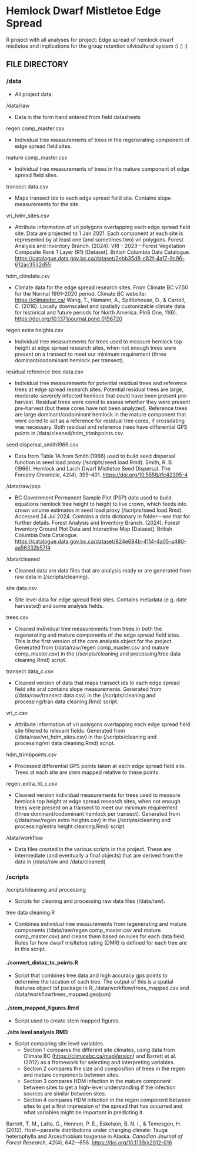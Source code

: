 # Hemlock Dwarf Mistletoe Edge Spread

R project with all analyses for project: Edge spread of hemlock dwarf mistletoe and implications for the group retention silvicultural system
:) :) :)

## FILE DIRECTORY

### /data 

-   All project data.

/data/raw

-  Data in the form hand entered from field datasheets

regen comp_master.csv

- Individual tree measurements of trees in the regenerating component of edge spread field sites.

mature comp_master.csv

- Individual tree measurements of trees in the mature component of edge spread field sites.

transect data.csv

- Maps transect ids to each edge spread field site. Contains slope measurements for the site.

vri_hdm_sites.csv

- Attribute information of vri polygons overlapping each edge spread field site. Data are projected to 1 Jan 2021. Each component at each site is represented by at least one (and sometimes two) vri polygons.
Forest Analysis and Inventory Branch. (2024). VRI - 2023—Forest Vegetation Composite Rank 1 Layer (R1) [Dataset]. British Columbia Data Catalogue. https://catalogue.data.gov.bc.ca/dataset/2ebb35d8-c82f-4a17-9c96-612ac3532d55

hdm_climdata.csv

- Climate data for the edge spread research sites. From Climate BC v7.50 for the Normal 1991–2020 period.
Climate BC website: https://climatebc.ca/ 
Wang, T., Hamann, A., Spittlehouse, D., & Carroll, C. (2016). Locally downscaled and spatially customizable climate data for historical and future periods for North America. PloS One, 11(6). https://doi.org/10.1371/journal.pone.0156720

regen extra heights.csv

- Individual tree measurements for trees used to measure hemlock top height at edge spread research sites, when not enough trees were present on a transect to meet our minimum requirement (three dominant/codominant hemlock per transect).

residual reference tree data.csv 

- Individual tree measurements for potential residual trees and reference trees at edge spread research sites. Potential residual trees are large, moderate-severely infected hemlock that could have been present pre-harvest. Residual trees were cored to assess whether they were present pre-harvest (but these cores have not been analyzed). Reference trees are large dominant/codominant hemlock in the mature component that were cored to act as a reference for residual tree cores, if crossdating was necessary. Both residual and reference trees have differential GPS points in /data/cleaned/hdm_trimbpoints.csv

seed dispersal_smith1966.csv

- Data from Table 1A from Smith (1966) used to build seed dispersal function in seed load proxy (/scripts/seed load.Rmd).
Smith, R. B. (1966). Hemlock and Larch Dwarf Mistletoe Seed Dispersal. The Forestry Chronicle, 42(4), 395–401. https://doi.org/10.5558/tfc42395-4

/data/raw/psp

- BC Government Permanent Sample Plot (PSP) data used to build equations hemlock tree height to height to live crown, which feeds into crown volume estimates in seed load proxy (/scripts/seed load.Rmd). Accessed 24 Jul 2024. Contains a data dictionary in folder—see that for further details. 
Forest Analysis and Inventory Branch. (2024). Forest Inventory Ground Plot Data and Interactive Map [Dataset]. British Columbia Data Catalogue. https://catalogue.data.gov.bc.ca/dataset/824e684b-4114-4a05-a490-aa56332b57f4

/data/cleaned
- Cleaned data are data files that are analysis ready or are generated from raw data in (/scripts/cleaning).

site data.csv

- Site level data for edge spread field sites. Contains metadata (e.g. date harvested) and some analysis fields.

trees.csv

- Cleaned individual tree measurements from trees in both the regenerating and mature components of the edge spread field sites. This is the first version of the core analysis object for the project. Generated from (/data/raw/regen comp_master.csv and mature comp_master.csv) in the (/scripts/cleaning and processing/tree data cleaning.Rmd) script.

transect data_c.csv

- Cleaned version of data that maps transect ids to each edge spread field site and contains slope measurements. Generated from (/data/raw/transect data.csv) in the (/scripts/cleaning and processing/tran data cleaning.Rmd) script.

vri_c.csv

- Attribute information of vri polygons overlapping each edge spread field site filtered to relevant fields. Generated from (/data/raw/vri_hdm_sites.csv) in the (/scripts/cleaning and processing/vri data cleaning.Rmd) script.

hdm_trimbpoints.csv

- Processed differential GPS points taken at each edge spread field site. Trees at each site are stem mapped relative to these points.

regen_extra_ht_c.csv 

- Cleaned version individual measurements for trees used to measure hemlock top height at edge spread research sites, when not enough trees were present on a transect to meet our minimum requirement (three dominant/codominant hemlock per transect). Generated from (/data/raw/regen extra heights.csv) in the (/scripts/cleaning and processing/extra height cleaning.Rmd) script. 

/data/workflow

- Data files created in the various scripts in this project. These are intermediate (and eventually a final objects) that are derived from the data in (/data/raw and /data/cleaned)

### /scripts

/scripts/cleaning and processing

-   Scripts for cleaning and processing raw data files (/data/raw).

tree data cleaning.R

- Combines individual tree measurements from regenerating and mature components (/data/raw/regen comp_master.csv and mature comp_master.csv) and cleans them based on rules for each data field. Rules for how dwarf misltetoe rating (DMR) is defined for each tree are in this script.



#### ./convert_distaz_to_points.R

-   Script that combines tree data and high accuracy gps points to determine the location of each tree. The output of this is a spatial features object (sf package in R; /data/workflow/trees_mapped.csv and /data/workflow/trees_mapped.geojson)

#### ./stem_mapped_figures.Rmd

-   Script used to create stem mapped figures.

**./site level analysis.RMD**

-   Script comparing site level variables.
    -   Section 1 compares the different site climates, using data from Climate BC (<https://climatebc.ca/mapVersion>) and Barrett et al. (2012) as a framework for selecting and interpreting variables.
    -   Section 2 compares the size and composition of trees in the regen and mature components between sites.
    -   Section 3 compares HDM infection in the mature component between sites to get a high-level understanding if the infection sources are similar between sites.
    -   Section 4 compares HDM infection in the regen component between sites to get a first impression of the spread that has occurred and what variables might be important in predicting it.

Barrett, T. M., Latta, G., Hennon, P. E., Eskelson, B. N. I., & Temesgen, H. (2012). Host--parasite distributions under changing climate: Tsuga heterophylla and Arceuthobium tsugense in Alaska. *Canadian Journal of Forest Research*, *42*(4), 642--656. <https://doi.org/10.1139/x2012-016>
